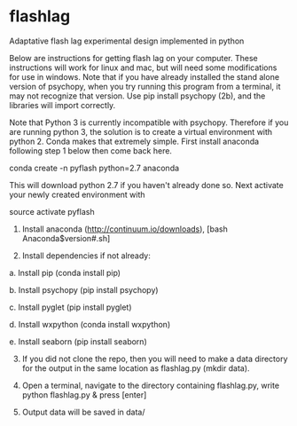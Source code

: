 # flashlag
Adaptative flash lag experimental design implemented in python

Below are instructions for getting flash lag on your computer. These instructions will work for linux and mac, but will need some modifications for use in windows. Note that if you have already installed the stand alone version of psychopy, when you try running this program from a terminal, it may not recognize that version. Use pip install psychopy (2b), and the libraries will import correctly. 

Note that Python 3 is currently incompatible with psychopy. Therefore if you are running python 3, the solution is to create a virtual environment with python 2. Conda makes that extremely simple. First install anaconda following step 1 below then come back here. 

conda create -n pyflash python=2.7 anaconda 

This will download python 2.7 if you haven't already done so. Next activate your newly created environment with

source activate pyflash



1. Install anaconda (http://continuum.io/downloads), [bash Anaconda$version#.sh]

2. Install dependencies if not already:
  
  a. Install pip (conda install pip)

  b. Install psychopy (pip install psychopy) 

  c. Install pyglet (pip install pyglet)

  d. Install wxpython (conda install wxpython)

  e. Install seaborn (pip install seaborn) 
  
3. If you did not clone the repo, then you will need to make a data directory for the output in the same location as flashlag.py (mkdir data).

4. Open a terminal, navigate to the directory containing flashlag.py, write python flashlag.py & press [enter]

5. Output data will be saved in data/


